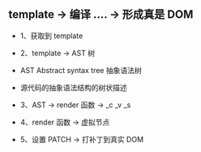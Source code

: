 ## template -> 编译 .... -> 形成真是 DOM

- 1、获取到 template
- 2、template -> AST 树

- AST Abstract syntax tree 抽象语法树
- 源代码的抽象语法结构的树状描述

- 3、AST -> render 函数 -> \_c \_v \_s
- 4、render 函数 -> 虚拟节点
- 5、设置 PATCH -> 打补丁到真实 DOM
